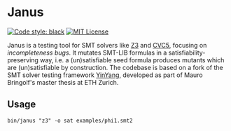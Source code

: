 # Janus

[![Code style: black](https://img.shields.io/badge/code%20style-black-000000.svg)](https://github.com/psf/black)
[![MIT License](https://img.shields.io/badge/License-MIT-black.svg)](https://opensource.org/licenses/MIT)

Janus is a testing tool for SMT solvers like
[Z3](https://www.github.com/z3prover/z3)
and
[CVC5](https://www.github.com/z3prover/z3),
focusing on *incompleteness bugs*.
It mutates SMT-LIB formulas in a satisfiability-preserving way, i.e. a (un)satisfiable seed formula produces mutants which are (un)satisfiable by construction.
The codebase is based on a fork of the SMT solver testing framework [YinYang](https://www.github.com/testsmt/yinyang),
developed as part of Mauro Bringolf's master thesis at ETH Zurich.

## Usage

```
bin/janus "z3" -o sat examples/phi1.smt2
```
